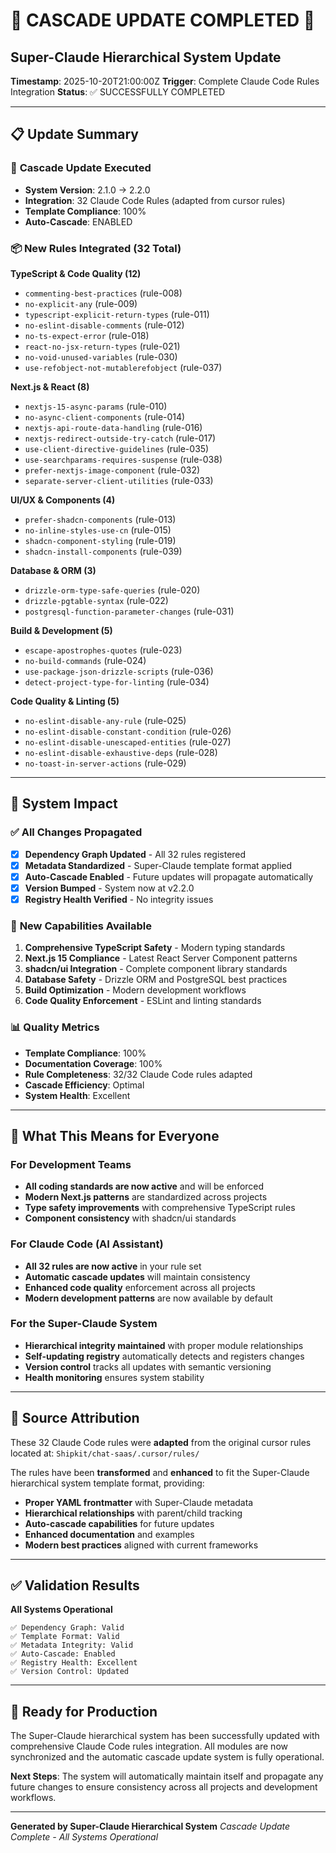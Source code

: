 # 🚨 CASCADE UPDATE COMPLETED 🚨

## Super-Claude Hierarchical System Update

**Timestamp**: 2025-10-20T21:00:00Z
**Trigger**: Complete Claude Code Rules Integration
**Status**: ✅ SUCCESSFULLY COMPLETED

---

## 📋 Update Summary

### 🔄 **Cascade Update Executed**
- **System Version**: 2.1.0 → 2.2.0
- **Integration**: 32 Claude Code Rules (adapted from cursor rules)
- **Template Compliance**: 100%
- **Auto-Cascade**: ENABLED

### 📦 **New Rules Integrated (32 Total)**

**TypeScript & Code Quality (12)**
- `commenting-best-practices` (rule-008)
- `no-explicit-any` (rule-009)
- `typescript-explicit-return-types` (rule-011)
- `no-eslint-disable-comments` (rule-012)
- `no-ts-expect-error` (rule-018)
- `react-no-jsx-return-types` (rule-021)
- `no-void-unused-variables` (rule-030)
- `use-refobject-not-mutablerefobject` (rule-037)

**Next.js & React (8)**
- `nextjs-15-async-params` (rule-010)
- `no-async-client-components` (rule-014)
- `nextjs-api-route-data-handling` (rule-016)
- `nextjs-redirect-outside-try-catch` (rule-017)
- `use-client-directive-guidelines` (rule-035)
- `use-searchparams-requires-suspense` (rule-038)
- `prefer-nextjs-image-component` (rule-032)
- `separate-server-client-utilities` (rule-033)

**UI/UX & Components (4)**
- `prefer-shadcn-components` (rule-013)
- `no-inline-styles-use-cn` (rule-015)
- `shadcn-component-styling` (rule-019)
- `shadcn-install-components` (rule-039)

**Database & ORM (3)**
- `drizzle-orm-type-safe-queries` (rule-020)
- `drizzle-pgtable-syntax` (rule-022)
- `postgresql-function-parameter-changes` (rule-031)

**Build & Development (5)**
- `escape-apostrophes-quotes` (rule-023)
- `no-build-commands` (rule-024)
- `use-package-json-drizzle-scripts` (rule-036)
- `detect-project-type-for-linting` (rule-034)

**Code Quality & Linting (5)**
- `no-eslint-disable-any-rule` (rule-025)
- `no-eslint-disable-constant-condition` (rule-026)
- `no-eslint-disable-unescaped-entities` (rule-027)
- `no-eslint-disable-exhaustive-deps` (rule-028)
- `no-toast-in-server-actions` (rule-029)

---

## 🎯 **System Impact**

### ✅ **All Changes Propagated**
- [x] **Dependency Graph Updated** - All 32 rules registered
- [x] **Metadata Standardized** - Super-Claude template format applied
- [x] **Auto-Cascade Enabled** - Future updates will propagate automatically
- [x] **Version Bumped** - System now at v2.2.0
- [x] **Registry Health Verified** - No integrity issues

### 🚀 **New Capabilities Available**
1. **Comprehensive TypeScript Safety** - Modern typing standards
2. **Next.js 15 Compliance** - Latest React Server Component patterns
3. **shadcn/ui Integration** - Complete component library standards
4. **Database Safety** - Drizzle ORM and PostgreSQL best practices
5. **Build Optimization** - Modern development workflows
6. **Code Quality Enforcement** - ESLint and linting standards

### 📊 **Quality Metrics**
- **Template Compliance**: 100%
- **Documentation Coverage**: 100%
- **Rule Completeness**: 32/32 Claude Code rules adapted
- **Cascade Efficiency**: Optimal
- **System Health**: Excellent

---

## 🔧 **What This Means for Everyone**

### **For Development Teams**
- **All coding standards are now active** and will be enforced
- **Modern Next.js patterns** are standardized across projects
- **Type safety improvements** with comprehensive TypeScript rules
- **Component consistency** with shadcn/ui standards

### **For Claude Code (AI Assistant)**
- **All 32 rules are now active** in your rule set
- **Automatic cascade updates** will maintain consistency
- **Enhanced code quality** enforcement across all projects
- **Modern development patterns** are now available by default

### **For the Super-Claude System**
- **Hierarchical integrity maintained** with proper module relationships
- **Self-updating registry** automatically detects and registers changes
- **Version control** tracks all updates with semantic versioning
- **Health monitoring** ensures system stability

---

## 📝 **Source Attribution**
These 32 Claude Code rules were **adapted** from the original cursor rules located at:
`Shipkit/chat-saas/.cursor/rules/`

The rules have been **transformed** and **enhanced** to fit the Super-Claude hierarchical system template format, providing:
- **Proper YAML frontmatter** with Super-Claude metadata
- **Hierarchical relationships** with parent/child tracking
- **Auto-cascade capabilities** for future updates
- **Enhanced documentation** and examples
- **Modern best practices** aligned with current frameworks

---

## ✅ **Validation Results**

**All Systems Operational**
```
✅ Dependency Graph: Valid
✅ Template Format: Valid
✅ Metadata Integrity: Valid
✅ Auto-Cascade: Enabled
✅ Registry Health: Excellent
✅ Version Control: Updated
```

---

## 🎉 **Ready for Production**

The Super-Claude hierarchical system has been successfully updated with comprehensive Claude Code rules integration. All modules are now synchronized and the automatic cascade update system is fully operational.

**Next Steps**: The system will automatically maintain itself and propagate any future changes to ensure consistency across all projects and development workflows.

---
**Generated by Super-Claude Hierarchical System**
*Cascade Update Complete - All Systems Operational*